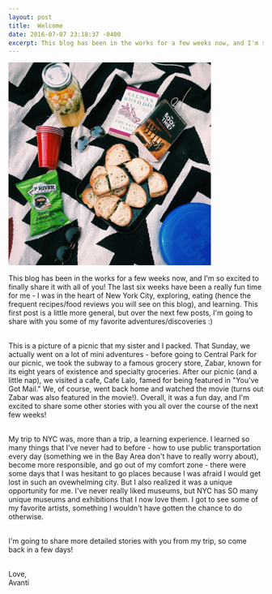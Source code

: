```yaml
---
layout: post
title:  Welcome
date: 2016-07-07 23:18:37 -0400
excerpt: This blog has been in the works for a few weeks now, and I'm so excited to finally share it with all of you! The last six weeks have been a really fun time for me - I was in the heart of New York city, exploring, eating (hence the Food page on this website!), and learning. I can't wait to share my favorite adventures on this blog :)
---
```


<img src="/img/Picnic.JPG" alt="Picnic Picture" style="width:400px;height:400px;">

<p class="paragraph"> This blog has been in the works for a few weeks now, and I'm so excited to finally share it with all of you! The last six weeks have been a really fun time for me - I was in the heart of New York City, exploring, eating (hence the frequent recipes/food reviews you will see on this blog), and learning. This first post is a little more general, but over the next few posts, I'm going to share with you some of my favorite adventures/discoveries :) <br><br>

This is a picture of a picnic that my sister and I packed. That Sunday, we actually went on a lot of mini adventures - before going to Central Park for our picnic, we took the subway to a famous grocery store, Zabar, known for its eight years of existence and specialty groceries. After our picnic (and a little nap), we visited a cafe, Cafe Lalo, famed for being featured in "You've Got Mail." We, of course, went back home and watched the movie (turns out Zabar was also featured in the movie!). Overall, it was a fun day, and I'm excited to share some other stories with you all over the course of the next few weeks! <br><br>

My trip to NYC was, more than a trip, a learning experience. I learned so many things that I've never had to before - how to use public transportation every day (something we in the Bay Area don't have to really worry about), become more responsible, and go out of my comfort zone - there were some days that I was hesitant to go places because I was afraid I would get lost in such an ovewhelming city. But I also realized it was a unique opportunity for me. I've never really liked museums, but NYC has SO many unique museums and exhibitions that I now love them. I got to see some of my favorite artists, something I wouldn't have gotten the chance to do otherwise. <br><br>

I'm going to share more detailed stories with you from my trip, so come back in a few days! <br><br>

Love, <br>
Avanti

</p>
